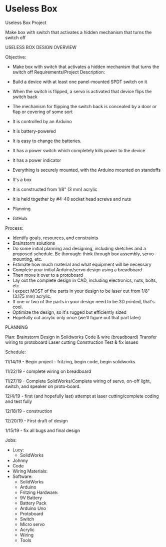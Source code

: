# Useless Box
Useless Box Project

Make box with switch that activates a hidden mechanism that turns the switch off

USELESS BOX DESIGN OVERVIEW

Objective:
- Make box with switch that activates a hidden mechanism that turns the switch off
Requirements/Project Description:
- Build a device with at least one panel-mounted SPDT switch on it
- When the switch is flipped, a servo is activated that device flips the switch back
- The mechanism for flipping the switch back is concealed by a door or flap or covering of some sort
- It is controlled by an Arduino
- It is battery-powered
- It is easy to change the batteries.
- It has a power switch which completely kills power to the device
- It has a power indicator
- Everything is securely mounted, with the Arduino mounted on standoffs

- It's a box
- It is constructed from 1/8" (3 mm) acrylic
- It is held together by #4-40 socket head screws and nuts

- Planning
- GitHub

Process:
- Identify goals, resources, and constraints
- Brainstorm solutions
- Do some initial planning and designing, including sketches and a proposed schedule. Be thorough: think through box assembly, servo - mounting, etc.
- Estimate how much material and what equipment will be necessary
- Complete your initial Arduino/servo design using a breadboard
- Then move it over to a protoboard
- Lay out the complete design in CAD, including electronics, nuts, bolts, etc.
- I expect MOST of the parts in your design to be laser cut from 1/8" (3.175 mm) acrylic.
- If one or two of the parts in your design need to be 3D printed, that's cool.
- Optimize the design, so it's rugged but efficiently sized
- Hopefully cut acrylic only once (we'll figure out that part later)

PLANNING

Plan:
  Brainstorm
  Design in Solidworks
  Code & wire (breadboard)
  Transfer wiring to protoboard
  Laser cutting
  Construction
  Test & fix issues


Schedule:

11/14/19 - Begin project - fritzing, begin code, begin solidworks

11/22/19 - complete wiring on breadboard

11/27/19 - Complete SolidWorks/Complete wiring of servo, on-off light, switch, and speaker on proto-board.

12/4/19 - first (and hopefully last) attempt at laser cutting/complete coding and test fully

12/18/19 - construction

12/20/19 - First draft of design

1/15/19 -  fix all bugs and final design


Jobs:

 - Lucy:
   - SolidWorks
 -  Johnny
   - Code
   - Wiring
Materials:
 - Software:  
   - SolidWorks
   - Arduino
   - Fritzing
  Hardware:
   - 9V Battery
   - Battery Pack
   - Arduino Uno
   - Protoboard
   - Switch
   - Micro servo
   - Acrylic
   - Wiring
   - Tools
